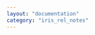 ```yaml
---
layout: "documentation"
category: "iris_rel_notes"
---
```

                         
<head>
    <script type="text/javascript">
        window.location.replace('https://github01.hclpnp.com/pages/phoenix-temenos/volt-mx-doc-opnsrc/docs/documentation/VMX_release_notes.html#v9-servicepack-2-fixpack-62')
    </script>
</head>

<body>
</body>
